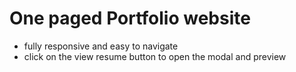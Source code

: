 <h1>One paged Portfolio website</h1>
<ul>
  <li>fully responsive and easy to navigate</li>
  <li>click on the view resume button to open the modal and preview</li>
</ul>
